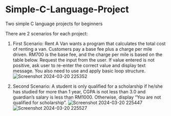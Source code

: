 # Simple-C-Language-Project
Two simple C language projects for beginners

There are 2 scenarios for each project:

1. First Scenario: Rent A Van wants a program that calculates the total cost of renting a van. Customers pay a base fee plus a charge per mile driven. RM700 is the base fee, and the charge per mile is based on the table below. Request the input from the user. If value entered is not positive, ask user to re-enter the correct value and display text message. You also need to use and apply basic loop structure.
![Screenshot 2024-03-20 225352](https://github.com/lvkmannn/Simple-C-Language-Project/assets/157407244/1d9283f1-4703-47b6-a603-44817d4da900)


2. Second Scenario: A student is only qualified for a scholarship if he/she has studied for more than 1 year, CGPA is not less than 3.0 and guardian’s salary is less than RM1000. Otherwise, display “You are not qualified for scholarship”.
![Screenshot 2024-03-20 225447](https://github.com/lvkmannn/Simple-C-Language-Project/assets/157407244/ec179bdf-f1e8-4174-a909-9377a5922772)
![Screenshot 2024-03-20 225527](https://github.com/lvkmannn/Simple-C-Language-Project/assets/157407244/36de42d7-c197-411f-abd8-a4fdd2ea50a2)
